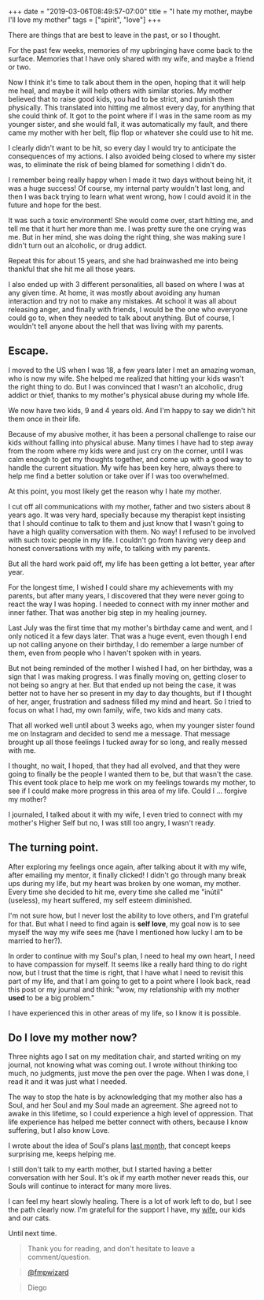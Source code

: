 +++
date = "2019-03-06T08:49:57-07:00"
title = "I hate my mother, maybe I'll love my mother"
tags = ["spirit", "love"]
+++

There are things that are best to leave in the past, or so I thought.

For the past few weeks, memories of my upbringing have come back to the surface. Memories that
I have only shared with my wife, and maybe a friend or two. 

Now I think it's time to talk about them in the open, hoping that it will help me heal, and maybe it will help others with
similar stories. My mother believed that to raise good kids, you had to be strict, and punish them physically. This
translated into hitting me almost every day, for anything that she could think of. It got to the point where if I was
in the same room as my younger sister, and she would fall, it was automatically my fault, and there came my mother
with her belt, flip flop or whatever she could use to hit me.

I clearly didn't want to be hit, so every day I would try to anticipate the consequences of my actions. I also avoided being
closed to where my sister was, to eliminate the risk of being blamed for something I didn't do.

I remember being really happy when I made it two days without being hit, it was a huge success! Of course, my internal party wouldn't last long, 
and then I was back trying to learn what went wrong, how I could avoid it in the future and hope for the best.

It was such a toxic environment! She would come over, start hitting me, and tell me that it hurt her more than me. I was pretty sure
the one crying was me. But in her mind, she was doing the right thing, she was making sure I didn't turn out an alcoholic, or drug addict.

Repeat this for about 15 years, and she had brainwashed me into being thankful that she hit me all those years.

I also ended up with 3 different personalities, all based on where I was at any given time. At home, it was mostly about
avoiding any human interaction and try not to make any mistakes. At school it was all about releasing anger, and finally with friends, I would be the
one who everyone could go to, when they needed to talk about anything. But of course, I wouldn't tell anyone about the hell that
was living with my parents.

## Escape.

I moved to the US when I was 18, a few years later I met an amazing woman, who is now my wife.
She helped me realized that hitting your kids wasn't the right thing to do.
But I was convinced that I wasn't an alcoholic, drug addict or thief, thanks to my mother's physical abuse during my whole life.

We now have two kids, 9 and 4 years old. And I'm happy to say we didn't hit them once in their life.

Because of my abusive mother, it has been a personal challenge to raise our kids without falling into physical abuse. Many times I 
have had to step away from the room where my kids were and just cry on the corner, until I was calm enough to get my thoughts
together, and come up with a good way to handle the current situation. My wife has been key here, always there to help me find a
better solution or take over if I was too overwhelmed.

At this point, you most likely get the reason why I hate my mother.

I cut off all communications with my mother, father and two sisters about 8 years ago. It was very hard, specially because my therapist kept
insisting that I should continue to talk to them and just know that I wasn't going to have a high quality conversation with them. No way! I refused
to be involved with such toxic people in my life. I couldn't go from having very deep and honest conversations with my wife, to talking with my
parents.

But all the hard work paid off, my life has been getting a lot better, year after year.

For the longest time, I wished I could share my achievements with my parents,
but after many years, I discovered that they were never going to react the way I was hoping. I needed to
connect with my inner mother and inner father. That was another big step in my healing journey.

Last July was the first time that my mother's birthday came and went, and I only noticed it a few days later. That was a huge event, even though I end up
not calling anyone on their birthday, I do remember a large number of them, even from people who I haven't spoken with in years.

But not being reminded of the mother I wished I had, on her birthday, was a sign that I was making progress. I was finally moving on,
getting closer to not being so angry at her. But that ended up not being the case, it was better not to have her so present in my day to day thoughts,
but if I thought of her, anger, frustration and sadness filled my mind and heart. So I tried to focus on what I had, my own family, wife, two kids and many cats.

That all worked well until about 3 weeks ago, when my younger sister found me on Instagram and decided to send me a message. That message brought 
up all those feelings I tucked away for so long, and really messed with me.

I thought, no wait, I hoped, that they had all evolved, and that they were going to finally be the people I wanted them to be, but that wasn't the case. This event took
place to help me work on my feelings towards my mother, to see if I could make more progress in this area of my life. Could I ... forgive my mother?

I journaled, I talked about it with my wife, I even tried to connect with my mother's Higher Self but no, I was still too angry, I wasn't ready.

## The turning point.

After exploring my feelings once again, after talking about it with my wife, after emailing my mentor, it finally clicked!
I didn't go through many break ups during my life, but my heart was broken by one woman, my mother. Every time she decided to hit me, every time she called me "inútil" (useless),
my heart suffered, my self esteem diminished.

I'm not sure how, but I never lost the ability to love others, and I'm grateful for that. But what I need to find again is **self love**, my goal now is to see
myself the way my wife sees me (have I mentioned how lucky I am to be married to her?).

In order to continue with my Soul's plan, I need to heal my own heart, I need to have compassion for myself. It seems like a really hard thing to do right now,
but I trust that the time is right, that I have what I need to revisit this part of my life, and that I am going to get to a point where I look back, read this
post or my journal and think: "wow, my relationship with my mother **used** to be a big problem."

I have experienced this in other areas of my life, so I know it is possible.

## Do I love my mother now?

Three nights ago I sat on my meditation chair, and started writing on my journal, not knowing what was coming out. I wrote without thinking too much, no judgments, just move the pen
over the page. When I was done, I read it and it was just what I needed.

The way to stop the hate is by acknowledging that my mother also has a Soul, and her Soul and my Soul 
made an agreement. She agreed not to awake in this lifetime, so I could experience a high level of oppression. That life experience has helped me better
connect with others, because I know suffering, but I also know Love.

I wrote about the idea of Soul's plans [last month](https://blog.fmpwizard.com/2019/02/08/the-book-that-changed-my-life-and-ive-never-read/), that 
concept keeps surprising me, keeps helping me.

I still don't talk to my earth mother, but I started having a better conversation with her Soul. It's ok if my earth mother never reads this, our Souls 
will continue to interact for many more lives.

I can feel my heart slowly healing. There is a lot of work left to do, but I see the path clearly now.
I'm grateful for the support I have, my [wife](https://dr.hayleybauman.com/), our kids and our cats.

Until next time.


>Thank you for reading, and don't hesitate to leave a comment/question.

>[@fmpwizard](https://twitter.com/fmpwizard)

>Diego
